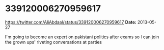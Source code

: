 # 339120006270959617
https://twitter.com/AliAbdaal/status/339120006270959617
**Date:** 2013-05-27

I'm going to become an expert on pakistani politics after exams so I can join the grown ups' riveting conversations at parties
